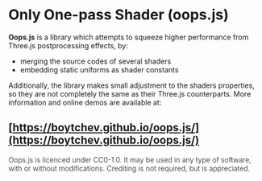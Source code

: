 # Only One-pass Shader (oops.js)

**Oops.js** is a library which attempts to squeeze higher performance from Three.js postprocessing effects, by:

* merging the source codes of several shaders
* embedding static uniforms as shader constants

Additionally, the library makes small adjustment to the shaders properties,
so they are not completely the same as their Three.js counterparts.
More information and online demos are available at:

## [https://boytchev.github.io/oops.js/](https://boytchev.github.io/oops.js/)

<span style="font-weight:300">Oops.js is licenced under CC0-1.0. It may be used
in any type of software, with or without modifications. Crediting is not required,
but is appreciated.</span>